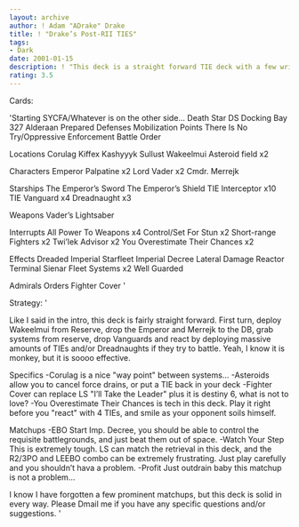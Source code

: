 ```yaml
---
layout: archive
author: ! Adam "ADrake" Drake
title: ! "Drake’s Post-RII TIES"
tags:
- Dark
date: 2001-01-15
description: ! "This deck is a straight forward TIE deck with a few wrinkles built in to deal with some of the better light side decks out there today."
rating: 3.5
---
```

Cards: 

'Starting
SYCFA/Whatever is on the other side...
Death Star
DS Docking Bay 327
Alderaan
Prepared Defenses
Mobilization Points
There Is No Try/Oppressive Enforcement
Battle Order

Locations
Corulag
Kiffex
Kashyyyk
Sullust
Wakeelmui
Asteroid field x2

Characters
Emperor Palpatine x2
Lord Vader x2
Cmdr. Merrejk

Starships
The Emperor’s Sword
The Emperor’s Shield
TIE Interceptor x10
TIE Vanguard x4
Dreadnaught x3

Weapons
Vader’s Lightsaber

Interrupts
All Power To Weapons x4
Control/Set For Stun x2
Short-range Fighters x2
Twi’lek Advisor x2
You Overestimate Their Chances x2

Effects
Dreaded Imperial Starfleet
Imperial Decree
Lateral Damage
Reactor Terminal
Sienar Fleet Systems x2
Well Guarded

Admirals Orders
Fighter Cover
'

Strategy: '

Like I said in the intro, this deck is fairly straight forward. First turn, deploy Wakeelmui from Reserve, drop the Emperor and Merrejk to the DB, grab systems from reserve, drop Vanguards and react by deploying massive amounts of TIEs and/or Dreadnaughts if they try to battle. Yeah, I know it is monkey, but it is soooo effective.

Specifics
-Corulag is a nice "way point" between systems...
-Asteroids allow you to cancel force drains, or put a TIE back in your deck
-Fighter Cover can replace LS "I’ll Take the Leader" plus it is destiny 6, what is not to love?
-You Overestimate Their Chances is tech in this deck. Play it right before you "react" with 4 TIEs, and smile as your opponent soils himself.

Matchups
-EBO Start Imp. Decree, you should be able to control the requisite battlegrounds, and just beat them out of space.
-Watch Your Step This is extremely tough. LS can match the retrieval in this deck, and the R2/3PO and LEEBO combo can be extremely frustrating. Just play carefully and you shouldn’t hava a problem.
-Profit Just outdrain baby this matchup is not a problem...

I know I have forgotten a few prominent matchups, but this deck is solid in every way. Please Dmail me if you have any specific questions and/or suggestions.  '